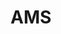 ---
title: "AMS"
page_title: "Avila MultiSport"

main:
  - title: 'Somos representantes exclusivos de Wilier e Inspire Fitness. También, distribuidores de equipos True'
  - description: 'Ofrecemos su garantía comercial además de brindarte el servicio que te mereces. Tenemos a tu disposición una selección de las mejores bicicletas y equipos'

gallery:
  - brand: 'inspire'
    image: 'https://my.image.com'
  - brand: 'safetti'
    image: 'https://safetti.com'

brands:
  - name: 'inspire'
    alt: 'Inspire Logo'
    image: 'https://my.image.com'
  - name: 'safetti'
    alt: 'Safetti Logo'
    image: 'https://safetti.com'
  - name: 'wilier'
    alt: 'Wilier Logo'
    image: 'https://wilier.com'
  - name: 'true'
    alt: 'True Logo'
    image: 'https://true.com'
  - name: 'SRM'
    alt: 'SRM Logo'
    image: 'https://srm.com'
  - name: 'NZ Manufacturing'
    alt: 'NZ Manufacturing Logo'
    image: 'https://nzmanufacturing.com'
---